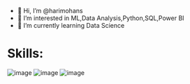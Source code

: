 - 👋 Hi, I’m @harimohans
- 👀 I’m interested in ML,Data Analysis,Python,SQL,Power BI
-  🌱 I’m currently learning Data Science

  
# Skills:
![image](https://github.com/user-attachments/assets/60cd865e-a5ff-4d73-8f03-ef920264cd59)  ![image](https://github.com/user-attachments/assets/e62e0319-5622-4ee7-a057-d511119d9868) 
![image](https://github.com/user-attachments/assets/5f8109f8-c968-4f23-a7a8-5d00688461ad)



<!---
harimohans/harimohans is a ✨ special ✨ repository because its `README.md` (this file) appears on your GitHub profile.
You can click the Preview link to take a look at your changes.
--->
